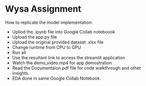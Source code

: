 # Wysa Assignment
How to replicate the model implementation:

- Upliod the .ipynb file into Google Collab noteboook
- Upload the app.py file
- Upload the original provided dataset .xlsx file
- Change runtime from CPU to GPU
- Run all
- Use the resultant link to access the streamlit application
- Watch the demo_video.mp4 for app demostration
- Read the Documentaion.pdf file for code walkthrough and other insights.
- EDA done in same Google Collab Notebook. 
